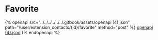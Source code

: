 # Favorite

{% openapi src="../../../../../../.gitbook/assets/openapi (4).json" path="/user/extension_contacts/{id}/favorite" method="post" %}
[openapi (4).json](<../../../../../../.gitbook/assets/openapi (4).json>)
{% endopenapi %}
